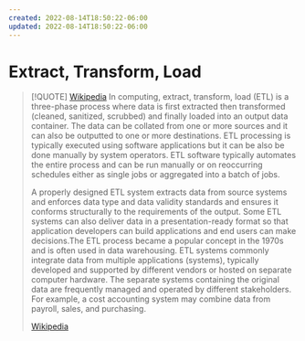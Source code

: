 ```yaml
---
created: 2022-08-14T18:50:22-06:00
updated: 2022-08-14T18:50:22-06:00
---
```

# Extract, Transform, Load




> [!QUOTE] [Wikipedia](https://en.wikipedia.org/wiki/Extract,%20transform,%20load)
> In computing, extract, transform, load (ETL) is a three-phase process where data is first extracted then transformed (cleaned, sanitized, scrubbed) and finally loaded into an output data container. The data can be collated from one or more sources and it can also be outputted to one or more destinations. ETL processing is typically executed using software applications but it can be also be done manually by system operators. ETL software typically automates the entire process and can be run manually or on reoccurring schedules either as single jobs or aggregated into a batch of jobs.
>
> 
>
> A properly designed ETL system extracts data from source systems and enforces data type and data validity standards and ensures it conforms structurally to the requirements of the output. Some ETL systems can also deliver data in a presentation-ready format so that application developers can build applications and end users can make decisions.The ETL process became a popular concept in the 1970s and is often used in data warehousing. ETL systems commonly integrate data from multiple applications (systems), typically developed and supported by different vendors or hosted on separate computer hardware. The separate systems containing the original data are frequently managed and operated by different stakeholders. For example, a cost accounting system may combine data from payroll, sales, and purchasing.
>
> [Wikipedia](https://en.wikipedia.org/wiki/Extract,%20transform,%20load)


